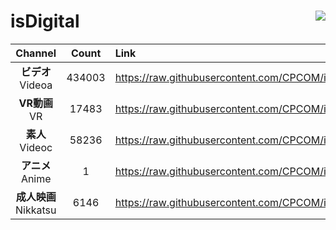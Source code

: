 # isDigital <img align="right" src="https://img.shields.io/github/last-commit/CPCOM/isDigital"/>  
  
| Channel | Count | Link |  
| :-----: | :---: | :--- |  
|**ビデオ**<br />Videoa | 434003 | https://raw.githubusercontent.com/CPCOM/isDigital/main/Videoa.txt |  
|**VR動画**<br />VR | 17483 | https://raw.githubusercontent.com/CPCOM/isDigital/main/VR.txt |  
|**素人**<br />Videoc | 58236 | https://raw.githubusercontent.com/CPCOM/isDigital/main/Videoc.txt |  
|**アニメ**<br />Anime | 1 | https://raw.githubusercontent.com/CPCOM/isDigital/main/Anime.txt |  
|**成人映画**<br />Nikkatsu | 6146 | https://raw.githubusercontent.com/CPCOM/isDigital/main/Nikkatsu.txt |  